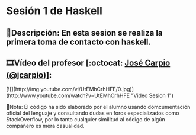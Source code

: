 # Sesión 1 de Haskell

## :memo:Descripción: En esta sesion se realiza la primera toma de contacto con haskell.

## :film_strip:Vídeo del profesor [:octocat: [José Carpio (@jcarpio)](https://github.com/jcarpio)]:
<p aling="center">
[![](http://img.youtube.com/vi/UtEMhCrhHFE/0.jpg)](http://www.youtube.com/watch?v=UtEMhCrhHFE "Video Sesion 1")
</p>

:bookmark_tabs:Nota: El código ha sido elaborado por el alumno usando domcumentación oficial del lenguaje y consultando dudas en foros especializados como StackOverflow, por lo tanto cualquier similitud al código de algún compañero es mera casualidad.